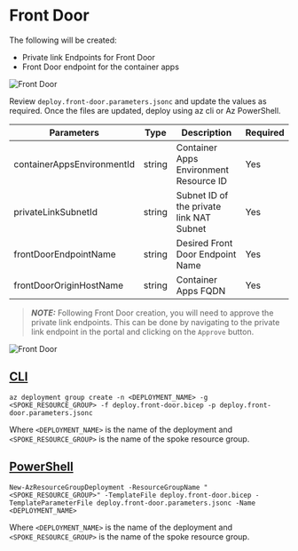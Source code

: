 # Front Door

The following will be created:
* Private link Endpoints for Front Door
* Front Door endpoint for the container apps

![Front Door](./media/afd.png)

Review `deploy.front-door.parameters.jsonc` and update the values as required. Once the files are updated, deploy using az cli or Az PowerShell.

| Parameters | Type | Description | Required |
|------------|------|-------------|----------|
| containerAppsEnvironmentId | string | Container Apps Environment Resource ID | Yes |
| privateLinkSubnetId | string | Subnet ID of the private link NAT Subnet | Yes |
| frontDoorEndpointName | string | Desired Front Door Endpoint Name | Yes |
| frontDoorOriginHostName | string | Container Apps FQDN | Yes |

> **_NOTE:_**  Following Front Door creation, you will need to approve the private link endpoints. This can be done by navigating to the private link endpoint in the portal and clicking on the `Approve` button.

![Front Door](./media/afd-pls-approval.png)

## [CLI](#tab/CLI)

```azurecli
az deployment group create -n <DEPLOYMENT_NAME> -g <SPOKE_RESOURCE_GROUP> -f deploy.front-door.bicep -p deploy.front-door.parameters.jsonc
```

Where `<DEPLOYMENT_NAME>` is the name of the deployment and `<SPOKE_RESOURCE_GROUP>` is the name of the spoke resource group.

## [PowerShell](#tab/PowerShell)

```azurepowershell
New-AzResourceGroupDeployment -ResourceGroupName "<SPOKE_RESOURCE_GROUP>" -TemplateFile deploy.front-door.bicep -TemplateParameterFile deploy.front-door.parameters.jsonc -Name <DEPLOYMENT_NAME>
```

Where `<DEPLOYMENT_NAME>` is the name of the deployment and `<SPOKE_RESOURCE_GROUP>` is the name of the spoke resource group.

